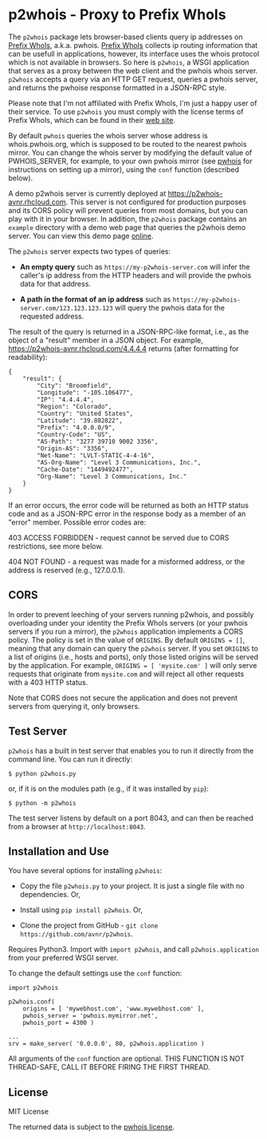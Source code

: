 p2whois - Proxy to Prefix WhoIs
===

The `p2whois` package lets browser-based clients query ip addresses on [Prefix WhoIs][pwhois], a.k.a. pwhois. [Prefix
WhoIs][pwhois] collects ip routing information that can be usefull in applications, however, its interface uses
the whois protocol which is not available in browsers. So here is `p2whois`, a WSGI application that serves
as a proxy between the web client and the pwhois whois server. `p2whois` accepts a query via an HTTP GET request,
queries a pwhois server, and returns the pwhoise response formatted in a JSON-RPC style.

Please note that I'm not affiliated with Prefix WhoIs, I'm just a happy user of their service. To use
`p2whois` you must comply with the license terms of Prefix WhoIs, which can be found in their [web site][pwhois].

By default `pwhois` queries the whois server whose address is whois.pwhois.org, which is supposed to be routed
to the nearest pwhois mirror. You can change the whois server by modifying the default value of PWHOIS_SERVER,
for example, to your own pwhois mirror (see [pwhois] for instructions on setting up a mirror), using the
`conf` function (described below).

A demo p2whois server is currently deployed at <https://p2whois-avnr.rhcloud.com>. This server is not
configured for production purposes and its CORS policy will prevent queries from most domains, but you can play
with it in your browser. In addition, the `p2whois` package contains an `example` directory with a demo web
page that queries the p2whois demo server. You can view this demo page
[online](http://htmlpreview.github.io/?https://raw.github.com/avnr/p2whois/master/example/index.html).

The `p2whois` server expects two types of queries:

- **An empty query** such as `https://my-p2whois-server.com` will infer the caller's ip address from the HTTP
headers and will provide the pwhois data for that address.

- **A path in the format of an ip address** such as `https://my-p2whois-server.com/123.123.123.123` will query
the pwhois data for the requested address.

The result of the query is returned in a JSON-RPC-like format, i.e., as the object of a "result" member in a
JSON object. For example, <https://p2whois-avnr.rhcloud.com/4.4.4.4> returns (after formatting for
readability):

    {
        "result": {
            "City": "Broomfield",
            "Longitude": "-105.106477",
            "IP": "4.4.4.4",
            "Region": "Colorado",
            "Country": "United States",
            "Latitude": "39.882822",
            "Prefix": "4.0.0.0/9",
            "Country-Code": "US",
            "AS-Path": "3277 39710 9002 3356",
            "Origin-AS": "3356",
            "Net-Name": "LVLT-STATIC-4-4-16",
            "AS-Org-Name": "Level 3 Communications, Inc.",
            "Cache-Date": "1449492477",
            "Org-Name": "Level 3 Communications, Inc."
        }
    }

If an error occurs, the error code will be returned as both an HTTP status code and as a JSON-RPC error in
the response body as a member of an "error" member. Possible error codes are:

403 ACCESS FORBIDDEN - request cannot be served due to CORS restrictions, see more below.

404 NOT FOUND - a request was made for a misformed address, or the address is reserved (e.g., 127.0.0.1).


CORS
---

In order to prevent leeching of your servers running p2whois, and possibly overloading under your identity
the Prefix WhoIs servers (or your pwhois servers if you run a mirror), the `p2whois` application implements a CORS
policy. The policy is set in the value of `ORIGINS`. By default `ORIGINS = []`, meaning that any domain
can query the `p2whois` server. If you set `ORIGINS` to a list of origins (i.e., hosts and ports), only those
listed origins will be served by the application. For example, `ORIGINS = [ 'mysite.com' ]` will only serve requests
that originate from `mysite.com` and will reject all other requests with a 403 HTTP status.

Note that CORS does not secure the application and does not prevent servers from querying it, only browsers.

Test Server
---

`p2whois` has a built in test server that enables you to run it directly from the command line. You can run it
directly:

    $ python p2whois.py

or, if it is on the modules path (e.g., if it was installed by `pip`):

    $ python -m p2whois

The test server listens by default on a port 8043, and can then be reached from a browser at 
`http://localhost:8043`.

Installation and Use
---

You have several options for installing `p2whois`:

- Copy the file `p2whois.py` to your project. It is just a single file with no dependencies. Or,

- Install using `pip install p2whois`. Or,

- Clone the project from GitHub - `git clone https://github.com/avnr/p2whois`.

Requires Python3. Import with `import p2whois`, and call `p2whois.application` from your preferred WSGI server.

To change the default settings use the `conf` function:

    import p2whois
    
    p2whois.conf(
        origins = [ 'mywebhost.com', 'www.mywebhost.com' ],
        pwhois_server = 'pwhois.mymirror.net',
        pwhois_port = 4300 )
    
    ...
    srv = make_server( '0.0.0.0', 80, p2whois.application )
        
All arguments of the `conf` function are optional. THIS FUNCTION IS NOT THREAD-SAFE, CALL IT BEFORE FIRING
THE FIRST THREAD.

License
---

MIT License

The returned data is subject to the [pwhois license][pwhois].


[pwhois]: http://pwhois.org